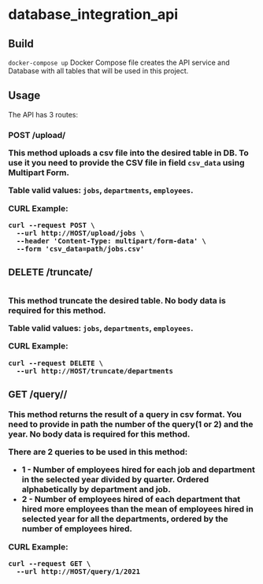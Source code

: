 # database_integration_api

## Build

`docker-compose up`
Docker Compose file creates the API service and Database with all tables that will be used in this project. 

## Usage

The API has 3 routes:

### POST /upload/<table>

This method uploads a csv file into the desired table in DB. To use it you need to provide the CSV file in field `csv_data` using Multipart Form.

Table valid values: `jobs`, `departments`, `employees`.

CURL Example:
```
curl --request POST \
  --url http://HOST/upload/jobs \
  --header 'Content-Type: multipart/form-data' \
  --form 'csv_data=path/jobs.csv'
```

### DELETE /truncate/<table>
This method truncate the desired table. No body data is required for this method.

Table valid values: `jobs`, `departments`, `employees`.

CURL Example:
```
curl --request DELETE \
  --url http://HOST/truncate/departments
```

### GET /query/<query>/<year>
This method returns the result of a query in csv format. You need to provide in path the number of the query(1 or 2) and the year. No body data is required for this method.

There are 2 queries to be used in this method:
- **1** - Number of employees hired for each job and department in the selected year divided by quarter. Ordered alphabetically by department and job.
- **2** - Number of employees hired of each department that hired more employees than the mean of employees hired in selected year for all the departments, ordered
by the number of employees hired.

CURL Example:
```
curl --request GET \
  --url http://HOST/query/1/2021
```
